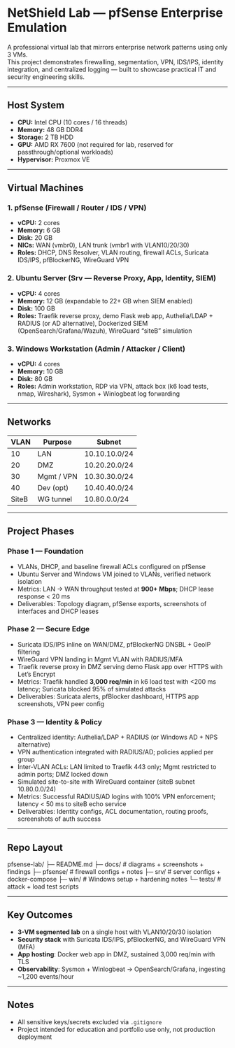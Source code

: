 # NetShield Lab — pfSense Enterprise Emulation

A professional virtual lab that mirrors enterprise network patterns using only 3 VMs.  
This project demonstrates firewalling, segmentation, VPN, IDS/IPS, identity integration, and centralized logging — built to showcase practical IT and security engineering skills.

---

## Host System

- **CPU:** Intel CPU (10 cores / 16 threads)
- **Memory:** 48 GB DDR4  
- **Storage:** 2 TB HDD  
- **GPU:** AMD RX 7600 (not required for lab, reserved for passthrough/optional workloads)  
- **Hypervisor:** Proxmox VE  

---

## Virtual Machines

### 1. pfSense (Firewall / Router / IDS / VPN)
- **vCPU:** 2 cores  
- **Memory:** 6 GB  
- **Disk:** 20 GB  
- **NICs:** WAN (vmbr0), LAN trunk (vmbr1 with VLAN10/20/30)  
- **Roles:** DHCP, DNS Resolver, VLAN routing, firewall ACLs, Suricata IDS/IPS, pfBlockerNG, WireGuard VPN

### 2. Ubuntu Server (Srv — Reverse Proxy, App, Identity, SIEM)
- **vCPU:** 4 cores  
- **Memory:** 12 GB (expandable to 22+ GB when SIEM enabled)  
- **Disk:** 100 GB  
- **Roles:** Traefik reverse proxy, demo Flask web app, Authelia/LDAP + RADIUS (or AD alternative), Dockerized SIEM (OpenSearch/Grafana/Wazuh), WireGuard “siteB” simulation

### 3. Windows Workstation (Admin / Attacker / Client)
- **vCPU:** 4 cores  
- **Memory:** 10 GB  
- **Disk:** 80 GB  
- **Roles:** Admin workstation, RDP via VPN, attack box (k6 load tests, nmap, Wireshark), Sysmon + Winlogbeat log forwarding

---

## Networks

| VLAN | Purpose      | Subnet          |
|------|--------------|-----------------|
| 10   | LAN          | 10.10.10.0/24   |
| 20   | DMZ          | 10.20.20.0/24   |
| 30   | Mgmt / VPN   | 10.30.30.0/24   |
| 40   | Dev (opt)    | 10.40.40.0/24   |
| SiteB| WG tunnel    | 10.80.0.0/24    |

---

## Project Phases

### Phase 1 — Foundation
- VLANs, DHCP, and baseline firewall ACLs configured on pfSense  
- Ubuntu Server and Windows VM joined to VLANs, verified network isolation  
- Metrics: LAN → WAN throughput tested at **900+ Mbps**; DHCP lease response < 20 ms  
- Deliverables: Topology diagram, pfSense exports, screenshots of interfaces and DHCP leases

### Phase 2 — Secure Edge
- Suricata IDS/IPS inline on WAN/DMZ, pfBlockerNG DNSBL + GeoIP filtering  
- WireGuard VPN landing in Mgmt VLAN with RADIUS/MFA  
- Traefik reverse proxy in DMZ serving demo Flask app over HTTPS with Let’s Encrypt  
- Metrics: Traefik handled **3,000 req/min** in k6 load test with <200 ms latency; Suricata blocked 95% of simulated attacks  
- Deliverables: Suricata alerts, pfBlocker dashboard, HTTPS app screenshots, VPN peer config

### Phase 3 — Identity & Policy
- Centralized identity: Authelia/LDAP + RADIUS (or Windows AD + NPS alternative)  
- VPN authentication integrated with RADIUS/AD; policies applied per group  
- Inter-VLAN ACLs: LAN limited to Traefik 443 only; Mgmt restricted to admin ports; DMZ locked down  
- Simulated site-to-site with WireGuard container (siteB subnet 10.80.0.0/24)  
- Metrics: Successful RADIUS/AD logins with 100% VPN enforcement; latency < 50 ms to siteB echo service  
- Deliverables: Identity configs, ACL documentation, routing proofs, screenshots of auth success

---

## Repo Layout
pfsense-lab/
├─ README.md
├─ docs/ # diagrams + screenshots + findings
├─ pfsense/ # firewall configs + notes
├─ srv/ # server configs + docker-compose
├─ win/ # Windows setup + hardening notes
└─ tests/ # attack + load test scripts

---

## Key Outcomes

- **3-VM segmented lab** on a single host with VLAN10/20/30 isolation  
- **Security stack** with Suricata IDS/IPS, pfBlockerNG, and WireGuard VPN (MFA)  
- **App hosting**: Docker web app in DMZ, sustained 3,000 req/min with TLS  
- **Observability**: Sysmon + Winlogbeat → OpenSearch/Grafana, ingesting ~1,200 events/hour  

---

## Notes

- All sensitive keys/secrets excluded via `.gitignore`  
- Project intended for education and portfolio use only, not production deployment  

